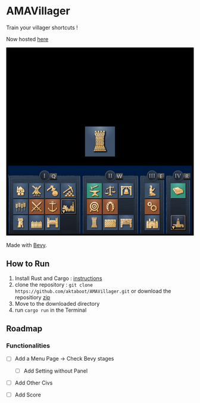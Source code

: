 # AMAVillager

Train your villager shortcuts !

Now hosted [here](https://aktaboot.github.io/AMAVillager)

![preview](preview.png)



Made with [Bevy](https://github.com/bevyengine/bevy).


## How to Run
1. Install Rust and Cargo : [instructions](https://doc.rust-lang.org/cargo/getting-started/installation.html)
2. clone the repository : `git clone https://github.com/aktaboot/AMAVillager.git` or download the repositiory [zip](https://github.com/aktaboot/AMAVillager/archive/refs/heads/main.zip)
3. Move to the downloaded directory
4. run `cargo run` in the Terminal





## Roadmap

### Functionalities
* [ ] Add a Menu Page -> Check Bevy stages
    * [ ] Add Setting without Panel
* [ ] Add Other Civs
* [ ]  Add Score



